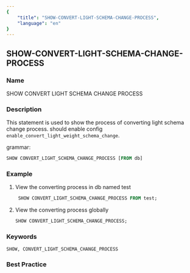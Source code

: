 ```yaml
---
{
    "title": "SHOW-CONVERT-LIGHT-SCHEMA-CHANGE-PROCESS",
    "language": "en"
}
---
```


## SHOW-CONVERT-LIGHT-SCHEMA-CHANGE-PROCESS

### Name

SHOW CONVERT LIGHT SCHEMA CHANGE PROCESS

### Description

This statement is used to show the process of converting light schema change process. should enable config `enable_convert_light_weight_schema_change`.

grammar:

```sql
SHOW CONVERT_LIGHT_SCHEMA_CHANGE_PROCESS [FROM db]
```

### Example

1. View the converting process in db named test 

    ```sql
     SHOW CONVERT_LIGHT_SCHEMA_CHANGE_PROCESS FROM test;
    ```

2. View the converting process globally

    ```sql
    SHOW CONVERT_LIGHT_SCHEMA_CHANGE_PROCESS;
    ```


### Keywords

    SHOW, CONVERT_LIGHT_SCHEMA_CHANGE_PROCESS

### Best Practice